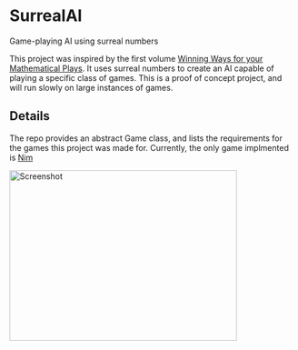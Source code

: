 # SurrealAI
Game-playing AI using surreal numbers 

This project was inspired by the first volume [Winning Ways for your Mathematical Plays](https://www.amazon.com/Winning-Ways-Your-Mathematical-Plays/dp/1568811306). It uses surreal numbers to create an AI capable of playing a specific class of games. This is a proof of concept project, and will run slowly on large instances of games.

## Details
The repo provides an abstract Game class, and lists the requirements for the games this project was made for. Currently, the only game implmented is [Nim](https://www.wikiwand.com/en/Nim)

<img src="https://github.com/NivenT/RGB/blob/master/screenshots/capture.jpg" alt="Screenshot" width="400" height="300"/>
